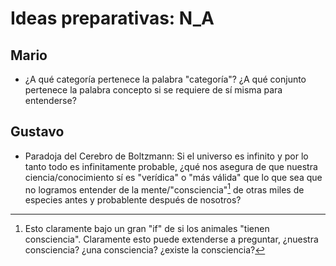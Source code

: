 # Ideas preparativas: N_A

## Mario
- ¿A qué categoría pertenece la palabra "categoría"? ¿A qué conjunto pertenece la palabra concepto si se requiere de sí misma para entenderse? 

## Gustavo
- Paradoja del Cerebro de Boltzmann: Si el universo es infinito y por lo tanto todo es infinitamente probable, ¿qué nos asegura de que nuestra ciencia/conocimiento sí es "verídica" o "más válida" que lo que sea que no logramos entender de la mente/"consciencia"[^1] de otras miles de especies antes y probablente después de nosotros?

[^1]: Esto claramente bajo un gran "if" de si los animales "tienen consciencia". Claramente esto puede extenderse a preguntar, ¿nuestra consciencia? ¿una consciencia? ¿existe la consciencia?  
